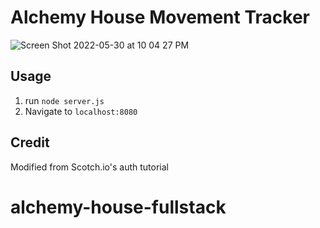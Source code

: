 # Alchemy House Movement Tracker

![Screen Shot 2022-05-30 at 10 04 27 PM](https://user-images.githubusercontent.com/88361309/171079726-94d1219c-5262-4a20-8d48-f983a633f376.png)




## Usage

1. run `node server.js`
2. Navigate to `localhost:8080`

## Credit

Modified from Scotch.io's auth tutorial
# alchemy-house-fullstack
